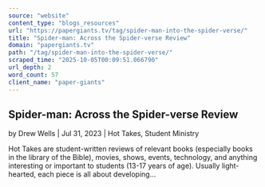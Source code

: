 ```yaml
---
source: "website"
content_type: "blogs_resources"
url: "https://papergiants.tv/tag/spider-man-into-the-spider-verse/"
title: "Spider-man: Across the Spider-verse Review"
domain: "papergiants.tv"
path: "/tag/spider-man-into-the-spider-verse/"
scraped_time: "2025-10-05T00:09:51.066790"
url_depth: 2
word_count: 57
client_name: "paper-giants"
---
```


## Spider-man: Across the Spider-verse Review

by Drew Wells | Jul 31, 2023 | Hot Takes, Student Ministry

Hot Takes are student-written reviews of relevant books (especially books in the library of the Bible), movies, shows, events, technology, and anything interesting or important to students (13-17 years of age). Usually light-hearted, each piece is all about developing...